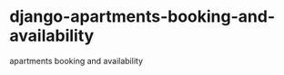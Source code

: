 django-apartments-booking-and-availability
==========================================

apartments booking and availability
